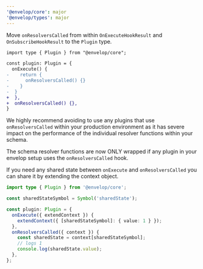 ```yaml
---
'@envelop/core': major
'@envelop/types': major
---
```


Move `onResolversCalled` from within `OnExecuteHookResult` and `OnSubscribeHookResult` to the `Plugin` type.

```diff
import type { Plugin } from "@envelop/core";

const plugin: Plugin = {
  onExecute() {
-    return {
-      onResolversCalled() {}
-    }
-  }
+  },
+  onResolversCalled() {},
}
```

We highly recommend avoiding to use any plugins that use `onResolversCalled` within your production environment as it has severe impact on the performance of the individual resolver functions within your schema.

The schema resolver functions are now ONLY wrapped if any plugin in your envelop setup uses the `onResolversCalled` hook.

If you need any shared state between `onExecute` and `onResolversCalled` you can share it by extending the context object.

```ts
import type { Plugin } from '@envelop/core';

const sharedStateSymbol = Symbol('sharedState');

const plugin: Plugin = {
  onExecute({ extendContext }) {
    extendContext({ [sharedStateSymbol]: { value: 1 } });
  },
  onResolversCalled({ context }) {
    const sharedState = context[sharedStateSymbol];
    // logs 1
    console.log(sharedState.value);
  },
};
```
